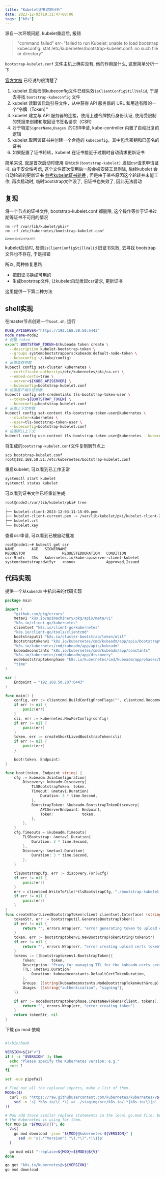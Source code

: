 ```yaml
---
title: "Kubelet证书过期分析"
date: 2023-12-03T10:31:47+08:00
tags: ["k8s"]
---
```


源自一次环境问题, kubelet重启后, 报错

> "command failed" err="failed to run Kubelet: unable to load bootstrap kubeconfig: stat /etc/kubernetes/bootstrap-kubelet.conf: no such file or directory"

`bootstrap-kubelet.conf` 文件主机上确实没有, 他的作用是什么, 这里简单分析一下 

[官方文档](https://kubernetes.io/zh-cn/docs/reference/access-authn-authz/kubelet-tls-bootstrapping/#bootstrap-initialization) 已经说的很清楚了

1. kubelet 启动检测kubeconfig文件已经失效`isClientConfigStillValid`,  于是去寻找 `bootstrap-kubeconfig` 文件
2. kubelet 读取该启动引导文件，从中获得 API 服务器的 URL 和用途有限的一个“令牌（Token）”
3. kubelet 建立与 API 服务器的连接，使用上述令牌执行身份认证, 使用受限制的凭据来创建和取回证书签名请求（CSR）
4. 对于特定`SignerName`,`Usages `的CSR申请, kube-controller 内置了自动批复的逻辑
1. kubelet 取回该证书并创建一个合适的 `kubeconfig`，其中包含密钥和已签名的证书
3. 如果配置了证书轮转，kubelet 在证书接近于过期时自动请求更新证书

简单来说, 就是首次启动时使用 `临时文件(bootstrap-kubelet)` 发起csr请求申请证书, 由于安全性考虑, 这个文件首次使用后一般会被安装工具删除,  后续kubelet 会自动轮转的更新证书  [参考kubelet证书轮换](http://inksnw.asuscomm.com:3001/post/kubelet%E8%AF%81%E4%B9%A6%E8%BD%AE%E6%8D%A2/)  , 但是由于某些原因这个轮转并未能工作, 再次启动时, 临时bootstrap文件没了, 旧证书也失效了, 因此无法启动

## 复现

将一个节点的证书文件, bootstrap-kubelet.conf 都删除, 这个操作等价于证书过期等证书不可用的情况

```
rm -rf /var/lib/kubelet/pki/*
rm -rf /etc/kubernetes/bootstrap-kubelet.conf
```

<img src="https://inksnw.asuscomm.com:3001/blog/kubelet证书过期分析_d3eb52476fd77144ec910bb59ef5af10.png" alt="image-20231203110835717" style="zoom:50%;" />

kubelet启动时, 检测`isClientConfigStillValid` 旧证书失败, 去寻找 bootstrap 文件也不存在, 于是报错

所以, 两种修复思路

- 把旧证书换成可用的 
- 生成bootstrap文件, 让kubelet自动发起csr请求, 更新证书

这里提供一下第二种方法

## shell实现

在master节点创建一个`boot.sh`, 运行

```bash
KUBE_APISERVER="https://192.168.50.50:6443"
node_name=node2
# 创建 token
export BOOTSTRAP_TOKEN=$(kubeadm token create \
  --description kubelet-bootstrap-token \
  --groups system:bootstrappers:kubeadm:default-node-token \
  --kubeconfig ~/.kube/config)
# 设置集群参数
kubectl config set-cluster kubernetes \
  --certificate-authority=/etc/kubernetes/pki/ca.crt \
  --embed-certs=true \
  --server=${KUBE_APISERVER} \
  --kubeconfig=bootstrap-kubelet.conf
# 设置客户端认证参数
kubectl config set-credentials tls-bootstrap-token-user \
  --token=${BOOTSTRAP_TOKEN} \
  --kubeconfig=bootstrap-kubelet.conf
# 设置上下文参数
kubectl config set-context tls-bootstrap-token-user@kubernetes \
  --cluster=kubernetes \
  --user=tls-bootstrap-token-user \
  --kubeconfig=bootstrap-kubelet.conf
# 设置默认上下文
kubectl config use-context tls-bootstrap-token-user@kubernetes --kubeconfig=bootstrap-kubelet.conf
```

将生成的`bootstrap-kubelet.conf`文件复制到节点上

```
scp bootstrap-kubelet.conf root@192.168.50.51:/etc/kubernetes/bootstrap-kubelet.conf
```

重启kubelet, 可以看到已工作正常

```bash
systemctl start kubelet
systemctl status kubelet
```

可以看到证书文件已经重新生成

```bash
root@node2:/var/lib/kubelet/pki# tree
.
├── kubelet-client-2023-12-03-11-15-09.pem
├── kubelet-client-current.pem -> /var/lib/kubelet/pki/kubelet-client-2023-12-03-11-15-09.pem
├── kubelet.crt
└── kubelet.key
```

查看csr申请, 可以看到已被自动批准

```
root@node1:~# kubectl get csr
NAME        AGE   SIGNERNAME                                    REQUESTOR                 REQUESTEDDURATION   CONDITION
csr-9rmfc   45s   kubernetes.io/kube-apiserver-client-kubelet   system:bootstrap:dwt5yr   <none>              Approved,Issued
```

## 代码实现

提供一个从`kubeadm` 中扒出来的代码实现

```go
package main

import (
	"github.com/pkg/errors"
	metav1 "k8s.io/apimachinery/pkg/apis/meta/v1"
	"k8s.io/client-go/kubernetes"
	clientset "k8s.io/client-go/kubernetes"
	"k8s.io/client-go/tools/clientcmd"
	bootstraputil "k8s.io/cluster-bootstrap/token/util"
	bootstraptokenv1 "k8s.io/kubernetes/cmd/kubeadm/app/apis/bootstraptoken/v1"
	"k8s.io/kubernetes/cmd/kubeadm/app/apis/kubeadm"
	kubeadmconstants "k8s.io/kubernetes/cmd/kubeadm/app/constants"
	"k8s.io/kubernetes/cmd/kubeadm/app/discovery"
	nodebootstraptokenphase "k8s.io/kubernetes/cmd/kubeadm/app/phases/bootstraptoken/node"
	"time"
)

var (
	Endpoint = "192.168.50.207:6443"
)

func main() {
	config, err := clientcmd.BuildConfigFromFlags("", clientcmd.RecommendedHomeFile)
	if err != nil {
		panic(err)
	}
	cli, err := kubernetes.NewForConfig(config)
	if err != nil {
		panic(err)
	}
	token, err := createShortLivedBootstrapToken(cli)
	if err != nil {
		panic(err)
	}

	boot(token, Endpoint)
}

func boot(token, Endpoint string) {
	cfg := kubeadm.JoinConfiguration{
		Discovery: kubeadm.Discovery{
			TLSBootstrapToken: token,
			Timeout: &metav1.Duration{
				Duration: 3 * time.Second,
			},
			BootstrapToken: &kubeadm.BootstrapTokenDiscovery{
				APIServerEndpoint: Endpoint,
				Token:             token,
			},
		},
	}
	cfg.Timeouts = &kubeadm.Timeouts{
		TLSBootstrap: &metav1.Duration{
			Duration: 3 * time.Second,
		},
		Discovery: &metav1.Duration{
			Duration: 3 * time.Second,
		},
	}

	tlsBootstrapCfg, err := discovery.For(&cfg)
	if err != nil {
		panic(err)
	}
	err = clientcmd.WriteToFile(*tlsBootstrapCfg, "./bootstrap-kubelet.conf")
	if err != nil {
		panic(err)
	}
}
func createShortLivedBootstrapToken(client clientset.Interface) (string, error) {
	tokenStr, err := bootstraputil.GenerateBootstrapToken()
	if err != nil {
		return "", errors.Wrap(err, "error generating token to upload certs")
	}
	token, err := bootstraptokenv1.NewBootstrapTokenString(tokenStr)
	if err != nil {
		return "", errors.Wrap(err, "error creating upload certs token")
	}
	tokens := []bootstraptokenv1.BootstrapToken{{
		Token:       token,
		Description: "Proxy for managing TTL for the kubeadm-certs secret",
		TTL: &metav1.Duration{
			Duration: kubeadmconstants.DefaultCertTokenDuration,
		},
		Groups: []string{kubeadmconstants.NodeBootstrapTokenAuthGroup},
		Usages: []string{"authentication", "signing"},
	}}

	if err := nodebootstraptokenphase.CreateNewTokens(client, tokens); err != nil {
		return "", errors.Wrap(err, "error creating token")
	}
	return tokenStr, nil
}
```

下载 go mod 依赖

```sh

#!/bin/bash

VERSION=${1#"v"}
if [ -z "$VERSION" ]; then
  echo "Please specify the Kubernetes version: e.g."
  exit 1
fi

set -euo pipefail

# Find out all the replaced imports, make a list of them.
MODS=($(
  curl -sS "https://raw.githubusercontent.com/kubernetes/kubernetes/v${VERSION}/go.mod" |
    sed -n 's|.*k8s.io/\(.*\) => ./staging/src/k8s.io/.*|k8s.io/\1|p'
))

# Now add those similar replace statements in the local go.mod file, but first find the version that
# the Kubernetes is using for them.
for MOD in "${MODS[@]}"; do
  V=$(
    go mod download -json "${MOD}@kubernetes-${VERSION}" |
      sed -n 's|.*"Version": "\(.*\)".*|\1|p'
  )

  go mod edit "-replace=${MOD}=${MOD}@${V}"
done

go get "k8s.io/kubernetes@v${VERSION}"
go mod download

```



